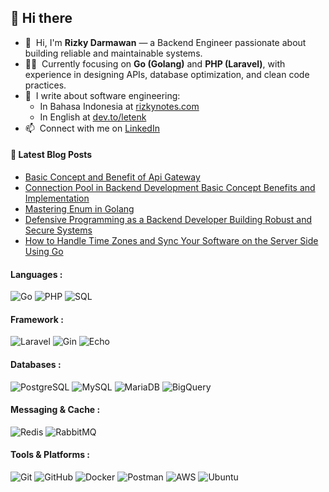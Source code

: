 ## 🌱 Hi there

- 🔭 &nbsp;Hi, I'm **Rizky Darmawan** — a Backend Engineer passionate about building reliable and maintainable systems.
- 👨‍💻 &nbsp;Currently focusing on **Go (Golang)** and **PHP (Laravel)**, with experience in designing APIs, database optimization, and clean code practices.
- 📝 &nbsp;I write about software engineering:
  - In Bahasa Indonesia at [rizkynotes.com](https://rizkynotes.com/)
  - In English at [dev.to/letenk](https://dev.to/letenk)
- 📫 &nbsp;Connect with me on [LinkedIn](https://www.linkedin.com/in/rizkydarmawan/)

#### 📝 Latest Blog Posts
<!-- BLOG-POST-LIST:START -->
- [Basic Concept and Benefit of Api Gateway](https://rizkynotes.com/posts/basic-concept-and-benefit-of-api-gateway/)
- [Connection Pool in Backend Development Basic Concept Benefits and Implementation](https://rizkynotes.com/posts/connection-pool-in-backend-development-basic-concept-benefits-and-implementation/)
- [Mastering Enum in Golang](https://rizkynotes.com/posts/mastering-enum-in-golang/)
- [Defensive Programming as a Backend Developer Building Robust and Secure Systems](https://rizkynotes.com/posts/defensive-programming-as-a-backend-developer-building-robust-and-secure-systems/)
- [How to Handle Time Zones and Sync Your Software on the Server Side Using Go](https://rizkynotes.com/posts/how-to-handle-time-zones-and-sync-your-software-on-the-server-side-using-go/)
<!-- BLOG-POST-LIST:END -->

#### Languages :
![Go](https://img.shields.io/badge/Go-00ADD8?style=for-the-badge&logo=go&logoColor=white)
![PHP](https://img.shields.io/badge/PHP-777BB4?style=for-the-badge&logo=php&logoColor=white)
![SQL](https://img.shields.io/badge/SQL-336791?style=for-the-badge&logo=postgresql&logoColor=white)

#### Framework :
![Laravel](https://img.shields.io/badge/Laravel-FF2D20?style=for-the-badge&logo=laravel&logoColor=white)
![Gin](https://img.shields.io/badge/Gin-00ADD8?style=for-the-badge&logo=go&logoColor=white)
![Echo](https://img.shields.io/badge/Echo-00ADD8?style=for-the-badge&logo=go&logoColor=white)

#### Databases :
![PostgreSQL](https://img.shields.io/badge/PostgreSQL-316192?style=for-the-badge&logo=postgresql&logoColor=white)
![MySQL](https://img.shields.io/badge/mysql-%2300f.svg?style=for-the-badge&logo=mysql&logoColor=white)
![MariaDB](https://img.shields.io/badge/MariaDB-003545?style=for-the-badge&logo=mariadb&logoColor=white)
![BigQuery](https://img.shields.io/badge/BigQuery-4285F4?style=for-the-badge&logo=googlebigquery&logoColor=white)

#### Messaging & Cache :
![Redis](https://img.shields.io/badge/Redis-D92B21?style=for-the-badge&logo=redis&logoColor=white)
![RabbitMQ](https://img.shields.io/badge/RabbitMQ-FF6600?style=for-the-badge&logo=rabbitmq&logoColor=white)

#### Tools & Platforms :
![Git](https://img.shields.io/badge/git-%23F05033.svg?style=for-the-badge&logo=git&logoColor=white)
![GitHub](https://img.shields.io/badge/github-%23121011.svg?style=for-the-badge&logo=github&logoColor=white)
![Docker](https://img.shields.io/badge/docker-%230db7ed.svg?style=for-the-badge&logo=docker&logoColor=white)
![Postman](https://img.shields.io/badge/Postman-FF6C37?style=for-the-badge&logo=postman&logoColor=white)
![AWS](https://img.shields.io/badge/Amazon_AWS-FF9900?style=for-the-badge&logo=amazonaws&logoColor=white)
![Ubuntu](https://img.shields.io/badge/Ubuntu-E95420?style=for-the-badge&logo=ubuntu&logoColor=white)

